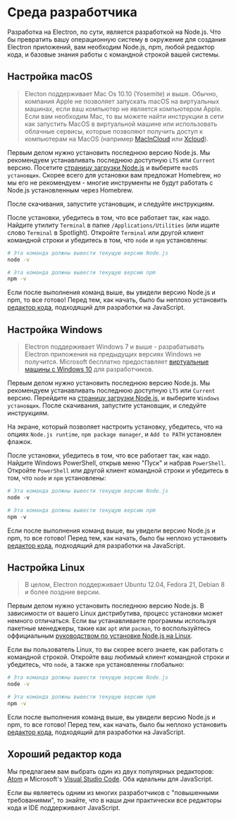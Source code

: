 # Среда разработчика

Разработка на Electron, по сути, является разработкой на Node.js. Что бы превратить вашу операционную систему в окружение для создания Electron приложений, вам необходим Node.js, npm, любой редактор кода, и базовые знания работы с командной строкой вашей системы.

## Настройка macOS

> Electon поддерживает Mac Os 10.10 (Yosemite) и выше. Обычно, компания Apple не позволяет запускать macOS на виртуальных машинах, если ваш компьютер не является компьютером Apple. Если вам необходим Mac, то вы можете найти инструкции в сети как запустить MacOS в виртуальной машине или использовать облачные сервисы, которые позволяют получить доступ к компьютерам на MacOS (например [MacInCloud](https://www.macincloud.com/) или [Xcloud](https://xcloud.me)).

Первым делом нужно установить последнюю версию Node.js. Мы рекомендуем устанавливать последнюю доступную `LTS` или `Current` версию. Посетите [страницу загрузки Node.js](https://nodejs.org/en/download/) и выберите `macOS установщик`. Скорее всего для установки вам предложат Homebrew, но мы его не рекомендуем - многие инструменты не будут работать с Node.js установленным через Homebrew.

После скачивания, запустите установщик, и следуйте инструкциям.

После установки, убедитесь в том, что все работает так, как надо. Найдите утилиту `Terminal` в папке `/Applications/Utilities` (или ищите слово `Terminal` в Spotlight). Откройте `Terminal` или другой клиент командной строки и убедитесь в том, что `node` и `npm` установлены:

```sh
# Эта команда должны вывести текущую версию Node.js
node -v

# Эта команда должны вывести текущую версию npm
npm -v
```

Если после выполнения команд выше, вы увидели версию Node.js и npm, то все готово! Перед тем, как начать, было бы неплохо установить [редактор кода](#a-good-editor), подходящий для разработки на JavaScript.

## Настройка Windows

> Electron поддерживает Windows 7 и выше - разрабатывать Electron приложения на предыдущих версиях Windows не получится. Microsoft бесплатно предоставляeт [виртуальные машины с Windows 10](https://developer.microsoft.com/en-us/windows/downloads/virtual-machines) для разработчиков.

Первым делом нужно установить последнюю версию Node.js. Мы рекомендуем устанавливать последнюю доступную `LTS` или `Current` версию. Перейдите на [страницу загрузки Node.js](https://nodejs.org/en/download/), и выберите `Windows установщик`. После скачивания, запустите установщик, и следуйте инструкциям.

На экране, который позволяет настроить установку, убедитесь, что на опциях `Node.js runtime`, `npm package manager`, и `Add to PATH` установлен флажок.

После установки, убедитесь в том, что все работает так, как надо. Найдите Windows PowerShell, открыв меню "Пуск" и набрав `PowerShell`. Откройте `PowerShell` или другой клиент командной строки и убедитесь в том, что `node` и `npm` установлены:

```powershell
# Эта команда должны вывести текущую версию Node.js
node -v

# Эта команда должны вывести текущую версию npm
npm -v
```

Если после выполнения команд выше, вы увидели версию Node.js и npm, то все готово! Перед тем, как начать, было бы неплохо установить [редактор кода](#a-good-editor), подходящий для разработки на JavaScript.

## Настройка Linux

> В целом, Electron поддерживает Ubuntu 12.04, Fedora 21, Debian 8 и более поздние версии.

Первым делом нужно установить последнюю версию Node.js. В зависимости от вашего Linux дистрибутива, процесс установки может немного отличаться. Если вы устанавливаете программы используя пакетные менеджеры, такие как `apt` или `pacman`, то воспользуйтесь оффициальным [руководством по установке Node.js на Linux](https://nodejs.org/en/download/package-manager/).

Если вы пользователь Linux, то вы скорее всего знаете, как работать с командной строкой. Откройте ваш любимый клиент командной строки и убедитесь, что `node`, а также `npm` установленны глобально:

```sh
# Эта команда должны вывести текущую версию Node.js
node -v

# Эта команда должны вывести текущую версию npm
npm -v
```

Если после выполнения команд выше, вы увидели версию Node.js и npm, то все готово! Перед тем, как начать, было бы неплохо установить [редактор кода](#a-good-editor), подходящий для разработки на JavaScript.

## Хороший редактор кода

Мы предлагаем вам выбрать один из двух популярных редакторов: [Atom](https://atom.io/) и Microsoft's [Visual Studio Code](https://code.visualstudio.com/). Оба идеальны для JavaScript.

Если вы являетесь одним из многих разработчиков с "повышенными требованиями", то знайте, что в наши дни практически все редакторы кода и IDE поддерживают JavaScript.
